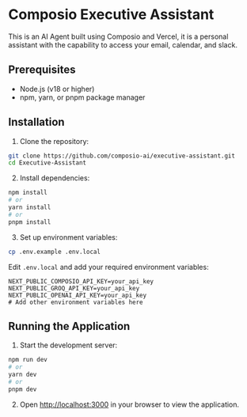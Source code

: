 # Composio Executive Assistant

This is an AI Agent built using Composio and Vercel, it is a personal assistant with the capability to access your email, calendar, and slack. 

## Prerequisites

- Node.js (v18 or higher)
- npm, yarn, or pnpm package manager

## Installation

1. Clone the repository:
```bash
git clone https://github.com/composio-ai/executive-assistant.git
cd Executive-Assistant
```

2. Install dependencies:
```bash
npm install
# or
yarn install
# or
pnpm install
```

3. Set up environment variables:
```bash
cp .env.example .env.local
```

Edit `.env.local` and add your required environment variables:
```
NEXT_PUBLIC_COMPOSIO_API_KEY=your_api_key
NEXT_PUBLIC_GROQ_API_KEY=your_api_key
NEXT_PUBLIC_OPENAI_API_KEY=your_api_key
# Add other environment variables here
```

## Running the Application

1. Start the development server:
```bash
npm run dev
# or
yarn dev
# or
pnpm dev
```

2. Open [http://localhost:3000](http://localhost:3000) in your browser to view the application.